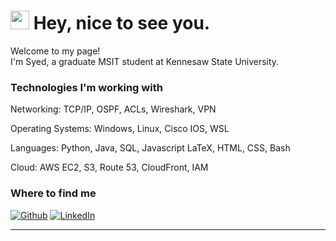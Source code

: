 <h1><img src="https://emojis.slackmojis.com/emojis/images/1531849430/4246/blob-sunglasses.gif?1531849430" width="30"/> Hey, nice to see you.</h1>


<p>Welcome to my page! </br> I'm Syed, a graduate MSIT student at Kennesaw State University. </p>
<h3>Technologies I'm working with</h3>

<p>Networking: TCP/IP, OSPF, ACLs, Wireshark, VPN</p>
<p>Operating Systems: Windows, Linux, Cisco IOS, WSL</p>
<p>Languages: Python, Java, SQL, Javascript LaTeX, HTML, CSS, Bash</p>
<p>Cloud: AWS EC2, S3, Route 53, CloudFront, IAM</p>

<h3>Where to find me</h3>
<p><a href="https://github.com/sahmed45" target="_blank"><img alt="Github" src="https://img.shields.io/badge/GitHub-%2312100E.svg?&style=for-the-badge&logo=Github&logoColor=white" /></a> <a href="https://www.linkedin.com/in/syed-a-ahmed-" target="_blank"><img alt="LinkedIn" src="https://img.shields.io/badge/linkedin-%230077B5.svg?&style=for-the-badge&logo=linkedin&logoColor=white" /></a> 
</p>

------------


